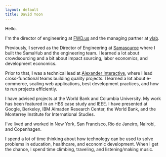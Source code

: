 ```yaml
---
layout: default
title: David Yoon
---
```



Hello. 

I'm the director of engineering at [FWD.us](http://fwd.us) and the managing partner at [ylab](http://ylab.co).

Previously, I served as the Director of Engineering at [Samasource](http://www.samasource.org) where I built the SamaHub and the engineering team. I learned a lot about crowdsourcing and a bit about impact sourcing, labor economics, and development economics.

Prior to that, I was a technical lead at [Alexander Interactive](http://www.alexanderinteractive.com), where I lead cross-functional teams building quality projects. I learned a lot about e-commerce, scaling web applications, best development practices, and how to run projects efficiently. 

I have advised projects at the World Bank and Columbia University. My work has been featured in an HBS case study and IEEE. I have presented at Google, Berkeley, IBM Almaden Research Center, the World Bank, and the Monterrey Institute for International Studies.

I've lived and worked in New York, San Francisco, Rio de Janeiro, Nairobi, and Copenhagen. 

I spend a lot of time thinking about how technology can be used to solve problems in education, healthcare, and economic development. When I get the chance, I spend time climbing, traveling, and listening/making music.


